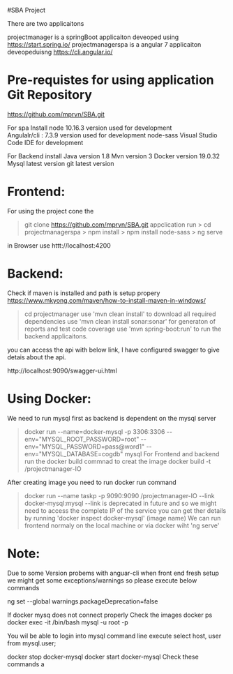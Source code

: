  #SBA Project

There are two applicaitons 

projectmanager is a springBoot applicaiton deveoped using https://start.spring.io/ 
projectmanagerspa is a angular 7 applicaiton deveopeduisng https://cli.angular.io/


Pre-requistes  for using application 
Git Repository 
==========================
https://github.com/mprvn/SBA.git



For spa Install 
    node 10.16.3 version used for development 	
	Angulalr/cli : 7.3.9 version used for development 
	node-sass
	Visual Studio Code IDE for development

For Backend install
    Java version 1.8
	Mvn version 3
	Docker version 19.0.32
	Mysql latest version
	git latest version 
	
Frontend:
===================
For using the project cone the
   > git clone  https://github.com/mprvn/SBA.git
 appclication run 
      > cd projectmanagerspa
	  > npm install 
	  > npm install node-sass 
	  > ng serve

in Browser use httt://localhost:4200 

Backend: 
==============================
Check if maven is installed and path is setup propery 
https://www.mkyong.com/maven/how-to-install-maven-in-windows/
 
 > cd projectmanager 
 > use 'mvn clean install' to download all required dependencies 
 > use 'mvn clean install sonar:sonar' for generaton of reports and test code coverage
 > use 'mvn spring-boot:run' to run the backend applicaitons.
 
 you can access the api with below link, I have configured swagger to give detais about the api. 
 
 http://localhost:9090/swagger-ui.html



Using Docker:
===================

We need to run mysql first as backend is dependent on the mysql server 

>docker run --name=docker-mysql -p 3306:3306 --env="MYSQL_ROOT_PASSWORD=root" --env="MYSQL_PASSWORD=pass@word1" --env="MYSQL_DATABASE=cogdb" mysql
>For Frontend and backend run the docker build commnad to creat the image 
> docker build -t <docker-id>/projectmanager-IO

After creating image you need to run docker run command 
>  docker run --name taskp -p 9090:9090 <docker-id>/projectmanager-IO  --link docker-mysql:mysql
>  --link is deprecated in future and so we might need to access the complete IP of the service 
  you can get ther details by running 'docker inspect docker-mysql' (image name)
> We can run frontend normaly on the local machine or via docker wiht 'ng serve'



Note:
==============
Due to some Version probems with anguar-cli when front end fresh setup we might get some exceptions/warnings so please execute below commands

ng set --global warnings.packageDeprecation=false

If docker mysq does not connect properly 
  Check the images
  docker ps
  docker exec -it <mysql container name> /bin/bash 
  mysql -u root -p

  You wil be able to login into mysql command line
  execute 
  select host, user from mysql.user;
    

  docker stop docker-mysql
  docker start docker-mysql
Check these commands a





